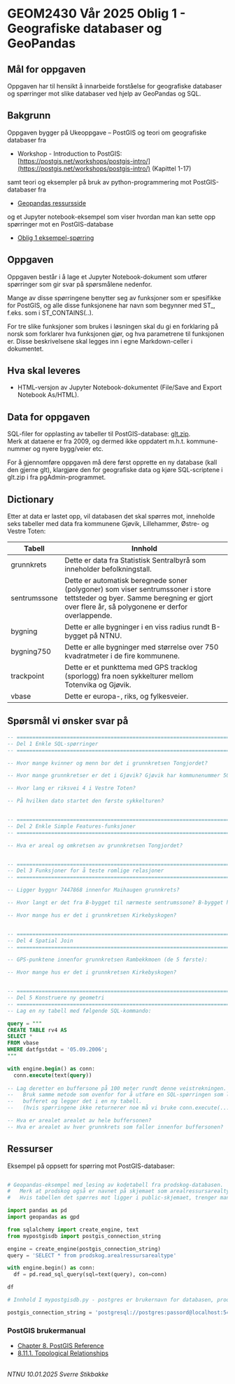 # GEOM2430 Vår 2025 Oblig 1 - Geografiske databaser og GeoPandas


## Mål for oppgaven

Oppgaven har til hensikt å innarbeide forståelse for geografiske databaser og spørringer mot slike databaser ved hjelp av GeoPandas og SQL. 


## Bakgrunn

Oppgaven bygger på Ukeoppgave – PostGIS og teori om geografiske databaser fra 

- Workshop - Introduction to PostGIS: [https://postgis.net/workshops/postgis-intro/](https://postgis.net/workshops/postgis-intro/) (Kapittel 1-17)

samt teori og eksempler på bruk av python-programmering mot PostGIS-databaser fra 

- [Geopandas ressursside](https://folk.ntnu.no/sverrsti/geopandas/)

og et Jupyter notebook-eksempel som viser hvordan man kan sette opp spørringer mot en PostGIS-database

- [Oblig 1 eksempel-spørring](oblig_1.html)

## Oppgaven

Oppgaven består i å lage et Jupyter Notebook-dokument som utfører spørringer som gir svar på spørsmålene nedenfor.

Mange av disse spørringene benytter seg av funksjoner som er spesifikke for PostGIS, og alle disse funksjonene har navn som begynner med ST_, f.eks. som i ST_CONTAINS(..). 

For tre slike funksjoner som brukes i løsningen skal du gi en forklaring på norsk som forklarer hva funksjonen gjør, og hva parametrene til funksjonen er. Disse beskrivelsene skal legges inn i egne Markdown-celler i dokumentet.

## Hva skal leveres

- HTML-versjon av Jupyter Notebook-dokumentet (File/Save and Export Notebook As/HTML).

## Data for oppgaven

SQL-filer for opplasting av tabeller til PostGIS-database: [glt.zip](docs/glt.zip). 
<br/>Merk at dataene er fra 2009, og dermed ikke oppdatert m.h.t. kommune-nummer og nyere bygg/veier etc.

For å gjennomføre oppgaven må dere først opprette en ny database (kall den gjerne glt), klargjøre den for geografiske data og kjøre SQL-scriptene i glt.zip i fra pgAdmin-programmet.

## Dictionary

Etter at data er lastet opp, vil databasen det skal spørres mot, inneholde seks tabeller med data fra kommunene Gjøvik, Lillehammer, Østre- og Vestre Toten:

Tabell | Innhold
--- | ---
grunnkrets |Dette er data fra Statistisk Sentralbyrå som inneholder befolkningstall.
sentrumssone |Dette er automatisk beregnede soner (polygoner) som viser sentrumssoner i store tettsteder og byer.  Samme beregning er gjort over flere år, så polygonene er derfor overlappende.
bygning |Dette er alle bygninger i en viss radius rundt B-bygget på NTNU.
bygning750 |Dette er alle bygninger med størrelse over 750 kvadratmeter i de fire kommunene.
trackpoint |Dette er et punkttema med GPS tracklog (sporlogg) fra noen sykkelturer mellom Totenvika og Gjøvik.
vbase |Dette er europa-, riks, og fylkesveier.

## Spørsmål vi ønsker svar på

```SQL
-- ================================================================================
-- Del 1 Enkle SQL-spørringer
-- ================================================================================

-- Hvor mange kvinner og menn bor det i grunnkretsen Tongjordet?

-- Hvor mange grunnkretser er det i Gjøvik? Gjøvik har kommunenummer 502.

-- Hvor lang er riksvei 4 i Vestre Toten?

-- På hvilken dato startet den første sykkelturen?


-- ================================================================================
-- Del 2 Enkle Simple Features-funksjoner
-- ================================================================================

-- Hva er areal og omkretsen av grunnkretsen Tongjordet?


-- ================================================================================
-- Del 3 Funksjoner for å teste romlige relasjoner
-- ================================================================================

-- Ligger byggnr 7447868 innenfor Maihaugen grunnkrets?

-- Hvor langt er det fra B-bygget til nærmeste sentrumssone? B-bygget har byggnr. 7482434.

-- Hvor mange hus er det i grunnkretsen Kirkebyskogen?


-- ================================================================================
-- Del 4 Spatial Join
-- ================================================================================

-- GPS-punktene innenfor grunnkretsen Rambekkmoen (de 5 første):

-- Hvor mange hus er det i grunnkretsen Kirkebyskogen?


-- ================================================================================
-- Del 5 Konstruere ny geometri
-- ================================================================================
-- Lag en ny tabell med følgende SQL-kommando:

query = """
CREATE TABLE rv4 AS
SELECT *
FROM vbase
WHERE datfgstdat = '05.09.2006';
"""

with engine.begin() as conn:
  conn.execute(text(query))
  
-- Lag deretter en buffersone på 100 meter rundt denne veistrekningen.
--   Bruk samme metode som ovenfor for å utføre en SQL-spørringen som lager 
--   bufferet og legger det i en ny tabell.
--   (hvis spørringene ikke returnerer noe må vi bruke conn.execute(...) -metoden.

-- Hva er arealet arealet av hele buffersonen?
-- Hva er arealet av hver grunnkrets som faller innenfor buffersonen?

```

## Ressurser

Eksempel på oppsett for spørring mot PostGIS-databaser:

```python

# Geopandas-eksempel med lesing av kodetabell fra prodskog-databasen.
#   Merk at prodskog også er navnet på skjemaet som arealressursarealtype-tabellen ligger i.
#   Hvis tabellen det spørres mot ligger i public-skjemaet, trenger man ikke spesifisere skjema 

import pandas as pd
import geopandas as gpd

from sqlalchemy import create_engine, text
from mypostgisdb import postgis_connection_string

engine = create_engine(postgis_connection_string)
query = 'SELECT * from prodskog.arealressursarealtype'

with engine.begin() as conn:
  df = pd.read_sql_query(sql=text(query), con=conn)

df

```


```python
# Innhold I mypostgisdb.py - postgres er brukernavn for databasen, prodskog er navnet på databasen

postgis_connection_string = 'postgresql://postgres:passord@localhost:5432/prodskog'

```

### PostGIS brukermanual

- [Chapter 8. PostGIS Reference](https://postgis.net/docs/manual-3.4/reference.html)
- [8.11.1. Topological Relationships](https://postgis.net/docs/manual-3.4/reference.html#Spatial_Relationships)



\
_NTNU 10.01.2025 Sverre Stikbakke_